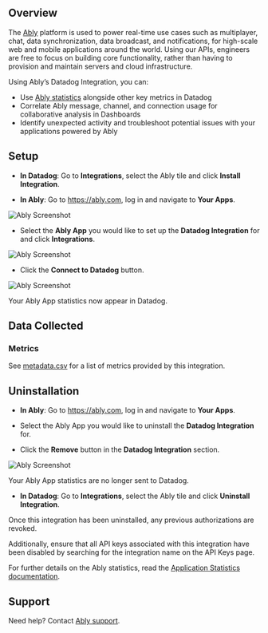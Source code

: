 ## Overview
The [Ably][1] platform is used to power real-time use cases such as multiplayer, chat, data synchronization, data broadcast, and notifications, for high-scale web and mobile applications around the world. Using our APIs, engineers are free to focus on building core functionality, rather than having to provision and maintain servers and cloud infrastructure.

Using Ably’s Datadog Integration, you can:
- Use [Ably statistics][2] alongside other key metrics in Datadog
- Correlate Ably message, channel, and connection usage for collaborative analysis in Dashboards
- Identify unexpected activity and troubleshoot potential issues with your applications powered by Ably


## Setup

- **In Datadog**: Go to **Integrations**, select the Ably tile and click **Install Integration**.

- **In Ably**: Go to https://ably.com, log in and navigate to **Your Apps**.

![Ably Screenshot][3]

- Select the **Ably App** you would like to set up the **Datadog Integration** for and click **Integrations**.

![Ably Screenshot][4]

- Click the **Connect to Datadog** button.

![Ably Screenshot][5]

Your Ably App statistics now appear in Datadog.

## Data Collected

### Metrics

See [metadata.csv][7] for a list of metrics provided by this integration.

## Uninstallation

- **In Ably**: Go to https://ably.com, log in and navigate to **Your Apps**.

- Select the Ably App you would like to uninstall the **Datadog Integration** for.

- Click the **Remove** button in the **Datadog Integration** section.

![Ably Screenshot][6]

Your Ably App statistics are no longer sent to Datadog.

- **In Datadog**: Go to **Integrations**, select the Ably tile and click **Uninstall Integration**.

Once this integration has been uninstalled, any previous authorizations are revoked.

Additionally, ensure that all API keys associated with this integration have been disabled by searching for the integration name on the API Keys page.


For further details on the Ably statistics, read the [Application Statistics documentation][8].

## Support
Need help? Contact [Ably support][9].

[1]: https://ably.com
[2]: https://ably.com/docs/general/statistics
[3]: https://github.com/DataDog/integrations-extras/blob/master/ably/images/your-apps.png
[4]: https://github.com/DataDog/integrations-extras/blob/master/ably/images/integrations.png
[5]: https://github.com/DataDog/integrations-extras/blob/master/ably/images/setup-integration.png
[6]: https://github.com/DataDog/integrations-extras/blob/master/ably/images/uninstall-integration.png
[7]: https://github.com/DataDog/integrations-extras/blob/master/ably/metadata.csv
[8]: https://ably.com/docs/general/statistics
[9]: https://ably.com/support
